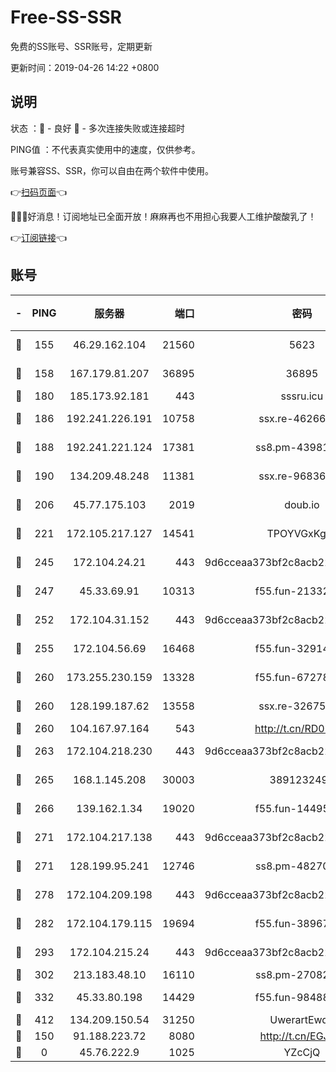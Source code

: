 # Free-SS-SSR

免费的SS账号、SSR账号，定期更新

更新时间：2019-04-26 14:22 +0800

## 说明

状态     ：🙂 - 良好 🙁 - 多次连接失败或连接超时

PING值   ：不代表真实使用中的速度，仅供参考。

账号兼容SS、SSR，你可以自由在两个软件中使用。

👉[扫码页面](https://liesauer.github.io/Free-SS-SSR/)👈

🎉🎉🎉好消息！订阅地址已全面开放！麻麻再也不用担心我要人工维护酸酸乳了！

👉[订阅链接](https://www.liesauer.net/yogurt/subscribe?ACCESS_TOKEN=DAYxR3mMaZAsaqUb)👈

## 账号

|-|PING|服务器|端口|密码|加密方式|区域|
|:----:|:----:|:-----:|-----:|:----:|:----:|:----:|
|🙂|155|46.29.162.104|21560|5623|aes-128-ctr|RU|
|🙂|158|167.179.81.207|36895|36895|aes-256-cfb|JP|
|🙂|180|185.173.92.181|443|sssru.icu|rc4-md5|RU|
|🙂|186|192.241.226.191|10758|ssx.re-46266917|aes-256-cfb|US|
|🙂|188|192.241.221.124|17381|ss8.pm-43981426|aes-256-cfb|US|
|🙂|190|134.209.48.248|11381|ssx.re-96836454|aes-256-cfb|US|
|🙂|206|45.77.175.103|2019|doub.io|aes-128-ctr|SG|
|🙂|221|172.105.217.127|14541|TPOYVGxKglpi|aes-256-cfb|JP|
|🙂|245|172.104.24.21|443|9d6cceaa373bf2c8acb22e60b6a58be6|aes-256-cfb|US|
|🙂|247|45.33.69.91|10313|f55.fun-21332976|aes-256-cfb|US|
|🙂|252|172.104.31.152|443|9d6cceaa373bf2c8acb22e60b6a58be6|aes-256-cfb|US|
|🙂|255|172.104.56.69|16468|f55.fun-32914277|aes-256-cfb|SG|
|🙂|260|173.255.230.159|13328|f55.fun-67278119|aes-256-cfb|US|
|🙂|260|128.199.187.62|13558|ssx.re-32675545|aes-256-cfb|SG|
|🙂|260|104.167.97.164|543|http://t.cn/RD0D7sx|rc4-md5|CA|
|🙂|263|172.104.218.230|443|9d6cceaa373bf2c8acb22e60b6a58be6|aes-256-cfb|US|
|🙂|265|168.1.145.208|30003|3891232494|aes-256-cfb|AU|
|🙂|266|139.162.1.34|19020|f55.fun-14495411|aes-256-cfb|SG|
|🙂|271|172.104.217.138|443|9d6cceaa373bf2c8acb22e60b6a58be6|aes-256-cfb|US|
|🙂|271|128.199.95.241|12746|ss8.pm-48270505|aes-256-cfb|SG|
|🙂|278|172.104.209.198|443|9d6cceaa373bf2c8acb22e60b6a58be6|aes-256-cfb|US|
|🙂|282|172.104.179.115|19694|f55.fun-38967264|aes-256-cfb|SG|
|🙂|293|172.104.215.24|443|9d6cceaa373bf2c8acb22e60b6a58be6|aes-256-cfb|US|
|🙂|302|213.183.48.10|16110|ss8.pm-27082540|rc4-md5|RU|
|🙂|332|45.33.80.198|14429|f55.fun-98488000|aes-256-cfb|US|
|🙂|412|134.209.150.54|31250|UwerartEwqe|chacha20|IN|
|🙁|150|91.188.223.72|8080|http://t.cn/EGJIyrl|rc4-md5|RU|
|🙁|0|45.76.222.9|1025|YZcCjQ|rc4-md5|JP|
